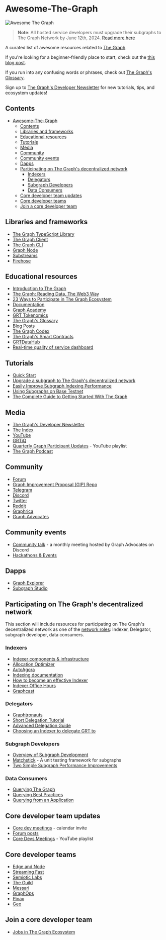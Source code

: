 # Awesome-The-Graph

![Awesome The Graph](https://storage.googleapis.com/graph-blog/get-involved-with-graph-community-web3/Header_The%20Graph%20Community%404x.jpg)

> **Note**: All hosted service developers must upgrade their subgraphs to The Graph Network by June 12th, 2024. [Read more here](https://thegraph.com/blog/sunbeam-upgrade-window/)

A curated list of awesome resources related to [The Graph](https://thegraph.com/).

If you're looking for a beginner-friendly place to start, check out the [this blog post](https://thegraph.com/blog/introduction-to-the-graph/).

If you run into any confusing words or phrases, check out [The Graph's Glossary](https://thegraph.com/docs/en/glossary/).

Sign up to [The Graph's Developer Newsletter](https://bdf2eca9.sibforms.com/serve/MUIEAAP7mWSFRPoNIyFZSMhS9Sk0tvGPKSB0rcRoOaSmWy61ZXpAgue6ZyIzhsJoeqHwkKg0kWAAQeHLH9XK5Blg6wT00da6JPIW_BrBoMl87K2_KmK_E4ltKbxfQCgQ2uXK0mE8SPIbXESbXIVxZEVinCtlNqF3ctoPjPyMqB8QP-ps9SAnWfpopp6loRHJe7wSSFRswUuBoB0K) for new tutorials, tips, and ecosystem updates!

## Contents

- [Awesome-The-Graph](#awesome-the-graph)
  - [Contents](#contents)
  - [Libraries and frameworks](#libraries-and-frameworks)
  - [Educational resources](#educational-resources)
  - [Tutorials](#tutorials)
  - [Media](#media)
  - [Community](#community)
  - [Community events](#community-events)
  - [Dapps](#dapps)
  - [Participating on The Graph's decentralized network](#participating-on-the-graphs-decentralized-network)
    - [Indexers](#indexers)
    - [Delegators](#delegators)
    - [Subgraph Developers](#subgraph-developers)
    - [Data Consumers](#data-consumers)
  - [Core developer team updates](#core-developer-team-updates)
  - [Core developer teams](#core-developer-teams)
  - [Join a core developer team](#join-a-core-developer-team)

## Libraries and frameworks
- [The Graph TypeScript Library](https://github.com/graphprotocol/graph-tooling/tree/main/packages/ts)
- [The Graph Client](https://github.com/graphprotocol/graph-client)
- [The Graph CLI](https://github.com/graphprotocol/graph-tooling/tree/main/packages/cli)
- [Graph Node](https://github.com/graphprotocol/graph-node)
- [Substreams](https://thegraph.com/docs/en/substreams/)
- [Firehose](https://thegraph.com/docs/en/firehose/)

## Educational resources

- [Introduction to The Graph](https://thegraph.com/blog/introduction-to-the-graph/)
- [The Graph: Reading Data, The Web3 Way](https://stanfordblockchainreview.substack.com/p/the-graph-reading-data-the-web3-way)
- [23 Ways to Participate in The Graph Ecosystem](https://thegraph.com/blog/get-involved-with-graph-community-web3/)
- [Documentation](https://thegraph.com/docs/)
- [Graph Academy](https://thegraph.academy/)
- [GRT Tokenomics](https://thegraph.com/docs/en/tokenomics/)
- [The Graph's Glossary](https://thegraph.com/docs/en/glossary/)
- [Blog Posts](https://thegraph.com/blog/)
- [The Graph Codex](https://codex.thegraph.com/)
- [The Graph's Smart Contracts](https://github.com/graphprotocol/contracts)
- [GRTDataHub](https://grtdatahub.com/)
- [Real-time quality of service dashboard](https://mips-qos.streamlit.app/)


## Tutorials
- [Quick Start](https://thegraph.com/docs/en/cookbook/quick-start/)
- [Upgrade a subgraph to The Graph's decentralized network](https://thegraph.com/docs/en/cookbook/upgrading-a-subgraph/)
- [Easily Improve Subgraph Indexing Performance](https://thegraph.com/blog/improve-subgraph-performance-reduce-eth-calls/)
- [Using Subgraphs on Base Testnet](https://www.youtube.com/watch?v=mwgN9vwLOBw)
- [The Complete Guide to Getting Started With The Graph](https://camiinthisthang.hashnode.dev/the-complete-guide-to-getting-started-with-the-graph)

## Media
- [The Graph's Developer Newsletter](https://bdf2eca9.sibforms.com/serve/MUIEAAP7mWSFRPoNIyFZSMhS9Sk0tvGPKSB0rcRoOaSmWy61ZXpAgue6ZyIzhsJoeqHwkKg0kWAAQeHLH9XK5Blg6wT00da6JPIW_BrBoMl87K2_KmK_E4ltKbxfQCgQ2uXK0mE8SPIbXESbXIVxZEVinCtlNqF3ctoPjPyMqB8QP-ps9SAnWfpopp6loRHJe7wSSFRswUuBoB0K)
- [The Index](https://directory.libsyn.com/shows/view/id/theindex)
- [YouTube](https://www.youtube.com/graphprotocol)
- [GRTiQ](https://www.grtiq.com/)
- [Quarterly Graph Participant Updates](https://www.youtube.com/playlist?list=PLTqyKgxaGF3SerCqOuIT-FdaXZASg3U-C) - YouTube playlist
- [The Graph Podcast](https://www.buzzsprout.com/2114418/share)

## Community

- [Forum](https://forum.thegraph.com/)
- [Graph Improvement Proposal (GIP) Repo](https://github.com/graphprotocol/graph-improvement-proposals)
- [Telegram](https://t.me/graphprotocol)
- [Discord](https://discord.gg/vtvv7FP)
- [Twitter](https://twitter.com/thegraph)
- [Reddit](https://www.reddit.com/r/thegraph/)
- [Graphrica](https://www.graphrica.org/)
- [Graph Advocates](https://thegraph.com/blog/graph-advocates/)

## Community events
- [Community talk](https://calendar.google.com/calendar/u/0/embed?src=info@thegraph.foundation) - a monthly meeting hosted by Graph Advocates on Discord
- [Hackathons & Events](https://thegraph.com/blog/advocates-dao/)

## Dapps
- [Graph Explorer](https://thegraph.com/explorer/)
- [Subgraph Studio](https://thegraph.com/studio/)

## Participating on The Graph's decentralized network

This section will include resources for participating on The Graph's decentralized network as one of the [network roles](https://thegraph.com/docs/en/#network-roles): Indexer, Delegator, subgraph developer, data consumers.

### Indexers
- [Indexer components & infrastructure](https://github.com/graphprotocol/indexer)
- [Allocation Optimizer](https://github.com/graphprotocol/allocation-optimizer)
- [AutoAgora](https://github.com/semiotic-ai/autoagora)
- [Indexing documentation](https://thegraph.com/docs/en/network/indexing/)
- [How to become an effective Indexer](https://thegraph.com/blog/how-to-become-indexer/)
- [Indexer Office Hours](https://twitter.com/TheGraphIOH)
- [Graphcast](https://thegraph.com/docs/en/graphcast/)

### Delegators
- [Graphtronauts](https://graphtronauts.com/)
- [Short Delegation Tutorial](https://www.youtube.com/watch?v=yQamugqJlmQ)
- [Advanced Delegation Guide](https://thegraph.com/docs/en/network/delegating/)
- [Choosing an Indexer to delegate GRT to](https://thegraph.academy/delegators/choosing-indexers/)

### Subgraph Developers
- [Overview of Subgraph Development](https://thegraph.com/docs/en/network/developing/)
- [Matchstick](https://thegraph.com/docs/en/developing/unit-testing-framework/) - A unit testing framework for subgraphs
- [Two Simple Subgraph Performance Improvements](https://thegraph.com/blog/two-simple-subgraph-performance-improvements/)

### Data Consumers
- [Querying The Graph](https://thegraph.com/docs/en/querying/querying-the-graph/)
- [Querying Best Practices](https://thegraph.com/docs/en/querying/querying-best-practices/)
- [Querying from an Application](https://thegraph.com/docs/en/querying/querying-from-an-application/)

## Core developer team updates
- [Core dev meetings](https://calendar.google.com/calendar/u/0/embed?src=info@thegraph.foundation) - calendar invite
- [Forum posts](https://forum.thegraph.com/c/research/cd-1-pager-updates/70)
- [Core Devs Meetings](https://youtube.com/playlist?list=PLTqyKgxaGF3Tj_A6eqV8V_aQoRwd2oHa_) - YouTube playlist

## Core developer teams
- [Edge and Node](https://edgeandnode.com/)
- [Streaming Fast](https://www.streamingfast.io/)
- [Semiotic Labs](https://semiotic.ai/)
- [The Guild](https://the-guild.dev/)
- [Messari](https://messari.io/)
- [GraphOps](https://graphops.xyz/)
- [Pinax](https://pinax.network/en)
- [Geo](https://www.geobrowser.io/)

## Join a core developer team
- [Jobs in The Graph Ecosystem](https://thegraph.com/jobs/)
